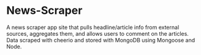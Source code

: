 # News-Scraper
A news scraper app site that pulls headline/article info from external sources, aggregates them, and allows users to comment on the articles. Data scraped with cheerio and stored with MongoDB using Mongoose and Node.
